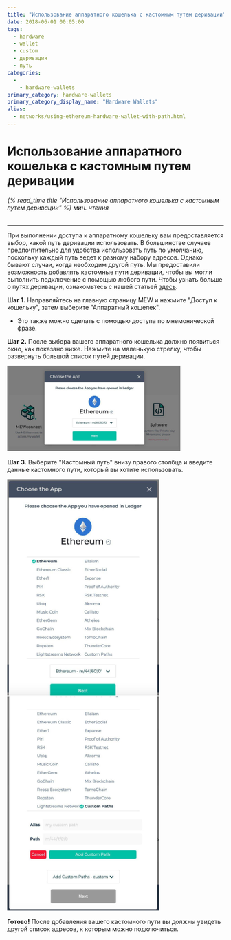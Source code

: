 ```yaml
---
title: "Использование аппаратного кошелька с кастомным путем деривации"
date: 2018-06-01 00:05:00
tags:
  - hardware
  - wallet
  - custom
  - деривация
  - путь
categories:
  - 
    - hardware-wallets
primary_category: hardware-wallets
primary_category_display_name: "Hardware Wallets"
alias:
  - networks/using-ethereum-hardware-wallet-with-path.html
---
```


# __Использование аппаратного кошелька с кастомным путем деривации__
###### {% read_time title "Использование аппаратного кошелька с кастомным путем деривации" %} мин. чтения
***

При выполнении доступа к аппаратному кошельку вам предоставляется выбор, какой путь деривации использовать. В большинстве случаев предпочтительно для удобства использовать путь по умолчанию, поскольку каждый путь  ведет к разному набору адресов. Однако бывают случаи, когда необходим другой путь. Мы предоставили возможность добавлять кастомные пути деривации, чтобы вы могли выполнить подключение с помощью любого пути. Чтобы узнать больше о путях деривации, ознакомьтесь с нашей статьей [здесь](https://medium.com/myetherwallet/hd-wallets-and-derivation-paths-explained-865a643c7bf2).

**Шаг 1.** Направляйтесь на главную страницу MEW и нажмите "Доступ к кошельку", затем выберите "Аппаратный кошелек".

* Это также можно сделать с помощью доступа по мнемонической фразе.

**Шаг 2.** После выбора вашего аппаратного кошелька должно появиться окно, как показано ниже. Нажмите на маленькую стрелку, чтобы развернуть большой список путей деривации.

<img src="/images/posts/hardware-wallet/custompath0.jpg" width="80%" />

**Шаг 3.** Выберите "Кастомный путь" внизу правого столбца и введите данные кастомного пути, который вы хотите использовать.

<img src="/images/posts/hardware-wallet/custompath1.jpg" width="70%" />

<img src="/images/posts/hardware-wallet/custompath2.jpg" width="70%" />

**Готово!** После добавления вашего кастомного пути вы должны увидеть другой список адресов, к которым можно подключиться.